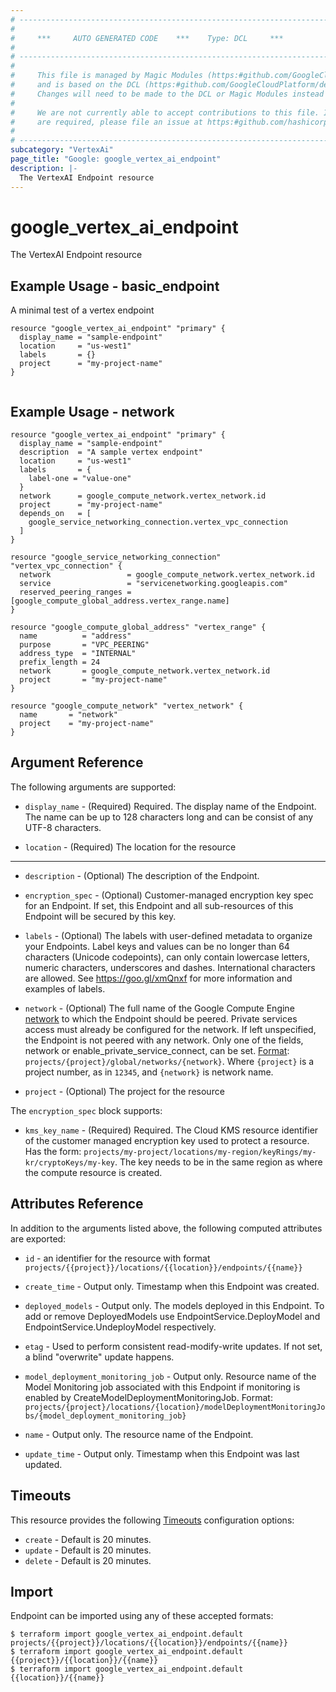 ```yaml
---
# ----------------------------------------------------------------------------
#
#     ***     AUTO GENERATED CODE    ***    Type: DCL     ***
#
# ----------------------------------------------------------------------------
#
#     This file is managed by Magic Modules (https:#github.com/GoogleCloudPlatform/magic-modules)
#     and is based on the DCL (https:#github.com/GoogleCloudPlatform/declarative-resource-client-library).
#     Changes will need to be made to the DCL or Magic Modules instead of here.
#
#     We are not currently able to accept contributions to this file. If changes
#     are required, please file an issue at https:#github.com/hashicorp/terraform-provider-google/issues/new/choose
#
# ----------------------------------------------------------------------------
subcategory: "VertexAi"
page_title: "Google: google_vertex_ai_endpoint"
description: |-
  The VertexAI Endpoint resource
---
```


# google_vertex_ai_endpoint

The VertexAI Endpoint resource

## Example Usage - basic_endpoint
A minimal test of a vertex endpoint
```hcl
resource "google_vertex_ai_endpoint" "primary" {
  display_name = "sample-endpoint"
  location     = "us-west1"
  labels       = {}
  project      = "my-project-name"
}


```
## Example Usage - network
```hcl
resource "google_vertex_ai_endpoint" "primary" {
  display_name = "sample-endpoint"
  description  = "A sample vertex endpoint"
  location     = "us-west1"
  labels       = {
    label-one = "value-one"
  }
  network      = google_compute_network.vertex_network.id
  project      = "my-project-name"
  depends_on   = [
    google_service_networking_connection.vertex_vpc_connection
  ]
}

resource "google_service_networking_connection" "vertex_vpc_connection" {
  network                 = google_compute_network.vertex_network.id
  service                 = "servicenetworking.googleapis.com"
  reserved_peering_ranges = [google_compute_global_address.vertex_range.name]
}

resource "google_compute_global_address" "vertex_range" {
  name          = "address"
  purpose       = "VPC_PEERING"
  address_type  = "INTERNAL"
  prefix_length = 24
  network       = google_compute_network.vertex_network.id
  project       = "my-project-name"
}

resource "google_compute_network" "vertex_network" {
  name       = "network"
  project    = "my-project-name"
}

```

## Argument Reference

The following arguments are supported:

* `display_name` -
  (Required)
  Required. The display name of the Endpoint. The name can be up to 128 characters long and can be consist of any UTF-8 characters.
  
* `location` -
  (Required)
  The location for the resource
  


- - -

* `description` -
  (Optional)
  The description of the Endpoint.
  
* `encryption_spec` -
  (Optional)
  Customer-managed encryption key spec for an Endpoint. If set, this Endpoint and all sub-resources of this Endpoint will be secured by this key.
  
* `labels` -
  (Optional)
  The labels with user-defined metadata to organize your Endpoints. Label keys and values can be no longer than 64 characters (Unicode codepoints), can only contain lowercase letters, numeric characters, underscores and dashes. International characters are allowed. See https://goo.gl/xmQnxf for more information and examples of labels.
  
* `network` -
  (Optional)
  The full name of the Google Compute Engine [network](https://cloud.google.com//compute/docs/networks-and-firewalls#networks) to which the Endpoint should be peered. Private services access must already be configured for the network. If left unspecified, the Endpoint is not peered with any network. Only one of the fields, network or enable_private_service_connect, can be set. [Format](https://cloud.google.com/compute/docs/reference/rest/v1/networks/insert): `projects/{project}/global/networks/{network}`. Where `{project}` is a project number, as in `12345`, and `{network}` is network name.
  
* `project` -
  (Optional)
  The project for the resource
  


The `encryption_spec` block supports:
    
* `kms_key_name` -
  (Required)
  Required. The Cloud KMS resource identifier of the customer managed encryption key used to protect a resource. Has the form: `projects/my-project/locations/my-region/keyRings/my-kr/cryptoKeys/my-key`. The key needs to be in the same region as where the compute resource is created.
    
## Attributes Reference

In addition to the arguments listed above, the following computed attributes are exported:

* `id` - an identifier for the resource with format `projects/{{project}}/locations/{{location}}/endpoints/{{name}}`

* `create_time` -
  Output only. Timestamp when this Endpoint was created.
  
* `deployed_models` -
  Output only. The models deployed in this Endpoint. To add or remove DeployedModels use EndpointService.DeployModel and EndpointService.UndeployModel respectively.
  
* `etag` -
  Used to perform consistent read-modify-write updates. If not set, a blind "overwrite" update happens.
  
* `model_deployment_monitoring_job` -
  Output only. Resource name of the Model Monitoring job associated with this Endpoint if monitoring is enabled by CreateModelDeploymentMonitoringJob. Format: `projects/{project}/locations/{location}/modelDeploymentMonitoringJobs/{model_deployment_monitoring_job}`
  
* `name` -
  Output only. The resource name of the Endpoint.
  
* `update_time` -
  Output only. Timestamp when this Endpoint was last updated.
  
## Timeouts

This resource provides the following
[Timeouts](/docs/configuration/resources.html#timeouts) configuration options:

- `create` - Default is 20 minutes.
- `update` - Default is 20 minutes.
- `delete` - Default is 20 minutes.

## Import

Endpoint can be imported using any of these accepted formats:

```
$ terraform import google_vertex_ai_endpoint.default projects/{{project}}/locations/{{location}}/endpoints/{{name}}
$ terraform import google_vertex_ai_endpoint.default {{project}}/{{location}}/{{name}}
$ terraform import google_vertex_ai_endpoint.default {{location}}/{{name}}
```




